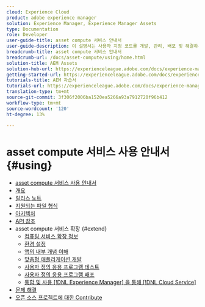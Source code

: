 ```yaml
---
cloud: Experience Cloud
product: adobe experience manager
solution: Experience Manager, Experience Manager Assets
type: Documentation
role: Developer
user-guide-title: asset compute 서비스 안내서
user-guide-description: 이 설명서는 사용자 지정 코드를 개발, 관리, 배포 및 해결하는 방법과 같은 작업 [!DNL Asset Compute Service] 에 대해 설명합니다.
breadcrumb-title: asset compute 서비스 안내서
breadcrumb-url: /docs/asset-compute/using/home.html
solution-title: AEM Assets
solution-hub-url: https://experienceleague.adobe.com/docs/experience-manager-cloud-service/assets/home.html
getting-started-url: https://experienceleague.adobe.com/docs/experience-manager-cloud-service/assets/asset-microservices-overview.html
tutorials-title: AEM 자습서
tutorials-url: https://experienceleague.adobe.com/docs/experience-manager-learn/assets/overview.html
translation-type: tm+mt
source-git-commit: 3f306f2006ba1520ea5266a93a7912720f96b412
workflow-type: tm+mt
source-wordcount: '120'
ht-degree: 13%

---
```



# asset compute 서비스 사용 안내서 {#using}

+ [asset compute 서비스 사용 안내서](home.md)
+ [개요](introduction.md)
+ [릴리스 노트](release-notes.md)
+ [지원되는 파일 형식](https://experienceleague.adobe.com/docs/experience-manager-cloud-service/assets/file-format-support.html)
+ [아키텍처](architecture.md)
+ [API 참조](api.md)
+ asset compute 서비스 확장 {#extend}
   + [컴퓨팅 서비스 확장 정보](understand-extensibility.md)
   + [환경 설정](setup-environment.md)
   + [앱의 내부 개념 이해](custom-application-internals.md)
   + [맞춤형 애플리케이션 개발](develop-custom-application.md)
   + [사용자 정의 응용 프로그램 테스트](test-custom-application.md)
   + [사용자 정의 응용 프로그램 배포](deploy-custom-application.md)
   + [통합 및 사용 [!DNL Experience Manager] 을 통해 [!DNL Cloud Service]](https://experienceleague.adobe.com/docs/experience-manager-cloud-service/assets/asset-microservices-overview.html)
+ [문제 해결](troubleshooting.md)
+ [오픈 소스 프로젝트에 대한 Contribute](contribute-to-compute-service.md)
